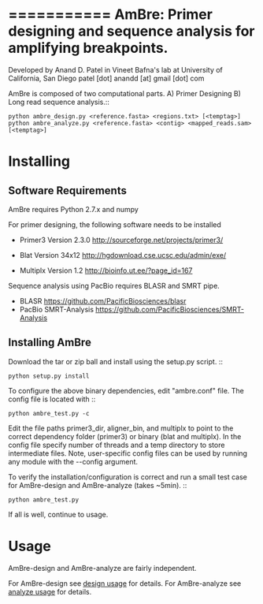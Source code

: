 ===========
AmBre: Primer designing and sequence analysis for amplifying breakpoints.
===========

Developed by Anand D. Patel in Vineet Bafna's lab at University of California, San Diego
patel [dot] anandd [at] gmail [dot] com

AmBre is composed of two computational parts. A) Primer Designing
B) Long read sequence analysis.::

    python ambre_design.py <reference.fasta> <regions.txt> [<temptag>]
    python ambre_analyze.py <reference.fasta> <contig> <mapped_reads.sam> [<temptag>]


Installing
=========

Software Requirements
-------------

AmBre requires Python 2.7.x and numpy

For primer designing, the following software needs to be installed

* Primer3 Version 2.3.0 http://sourceforge.net/projects/primer3/

* Blat Version 34x12 http://hgdownload.cse.ucsc.edu/admin/exe/

* Multiplx Version 1.2 http://bioinfo.ut.ee/?page_id=167

Sequence analysis using PacBio requires BLASR and SMRT pipe.
* BLASR https://github.com/PacificBiosciences/blasr
* PacBio SMRT-Analysis https://github.com/PacificBiosciences/SMRT-Analysis

Installing AmBre
-------------

Download the tar or zip ball and install using the setup.py script. ::
	
	python setup.py install

To configure the above binary dependencies, edit "ambre.conf" file. The config file
is located with ::

	python ambre_test.py -c

Edit the file paths primer3_dir, aligner_bin, and multiplx to point to the correct
dependency folder (primer3) or binary (blat and multiplx). In the config
file specify number of threads and a temp directory to store intermediate files.
 Note, user-specific  config files can be used by running any module with the --config argument. 
 
To verify the installation/configuration is correct and
 run a small test case for AmBre-design and AmBre-analyze (takes ~5min). ::

	python ambre_test.py
	
If all is well, continue to usage.

Usage
=========

AmBre-design and AmBre-analyze are fairly independent.

For AmBre-design see [design usage](USEAGE-DESIGN.md) for details.
For AmBre-analyze see [analyze usage](USEAGE-ANALYZE.md) for details.

